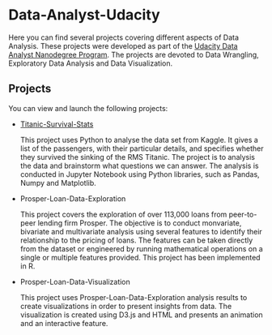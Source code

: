 # Data-Analyst-Udacity

Here you can find several projects covering different aspects of Data Analysis. These projects were developed as part of the [Udacity Data Analyst Nanodegree Program](https://www.udacity.com/course/data-analyst-nanodegree--nd002). The projects are devoted to Data Wrangling, Exploratory Data Analysis and Data Visualization.



## Projects

You can view and launch the following projects:

- [Titanic-Survival-Stats](https://github.com/udaygoel/Data-Analyst-Udacity/tree/master/Titanic-Survival-Stats)

  This project uses Python to analyse the data set from Kaggle. It gives a list of the passengers, with their particular details,  and specifies whether they survived the sinking of the RMS Titanic. The project is to analysis the data and brainstorm what questions we can answer. The analysis is conducted in Jupyter Notebook using Python libraries, such as Pandas, Numpy and Matplotlib.

- Prosper-Loan-Data-Exploration

  This project covers the exploration of over 113,000 loans from peer-to-peer lending firm Prosper. The objective is to conduct monvariate, bivariate and multivariate analysis using several features to identify their relationship to the pricing of loans. The features can be taken directly from the dataset or engineered by running mathematical operations on a single or multiple features provided.  This project has been implemented in R.

- Prosper-Loan-Data-Visualization

  This project uses Prosper-Loan-Data-Exploration analysis results to create visualizations in order to present insights from data. The visualization is created using D3.js and HTML and presents an animation and an interactive feature.

